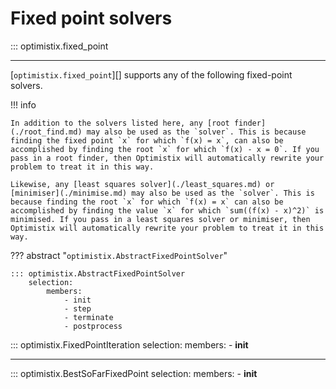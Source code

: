 # Fixed point solvers

::: optimistix.fixed_point

---

[`optimistix.fixed_point`][] supports any of the following fixed-point solvers.

!!! info

    In addition to the solvers listed here, any [root finder](./root_find.md) may also be used as the `solver`. This is because finding the fixed point `x` for which `f(x) = x`, can also be accomplished by finding the root `x` for which `f(x) - x = 0`. If you pass in a root finder, then Optimistix will automatically rewrite your problem to treat it in this way.

    Likewise, any [least squares solver](./least_squares.md) or [minimiser](./minimise.md) may also be used as the `solver`. This is because finding the root `x` for which `f(x) = x` can also be accomplished by finding the value `x` for which `sum((f(x) - x)^2)` is minimised. If you pass in a least squares solver or minimiser, then Optimistix will automatically rewrite your problem to treat it in this way.

??? abstract "`optimistix.AbstractFixedPointSolver`"

    ::: optimistix.AbstractFixedPointSolver
        selection:
            members:
                - init
                - step
                - terminate
                - postprocess

::: optimistix.FixedPointIteration
    selection:
        members:
            - __init__

---

::: optimistix.BestSoFarFixedPoint
    selection:
        members:
            - __init__
